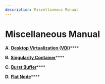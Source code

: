 ```yaml
---
description: Miscellaneous Manual
---
```


# Miscellaneous Manual

**A.** [**Desktop Virtualization (VDI)**](broken-reference)\*\*\*\*

**B.** [**Singularity Container**](broken-reference)\*\*\*\*

**C.** [**Burst Buffer**](broken-reference)\*\*\*\*

**D.** [**Flat Node**](broken-reference)\*\*\*\*
